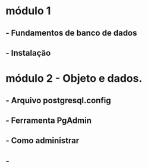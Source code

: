 # módulo 1
## - Fundamentos de banco de dados 
## - Instalação

# módulo 2 - Objeto e dados.
## - Arquivo postgresql.config
## - Ferramenta PgAdmin
## - Como administrar
## - 
